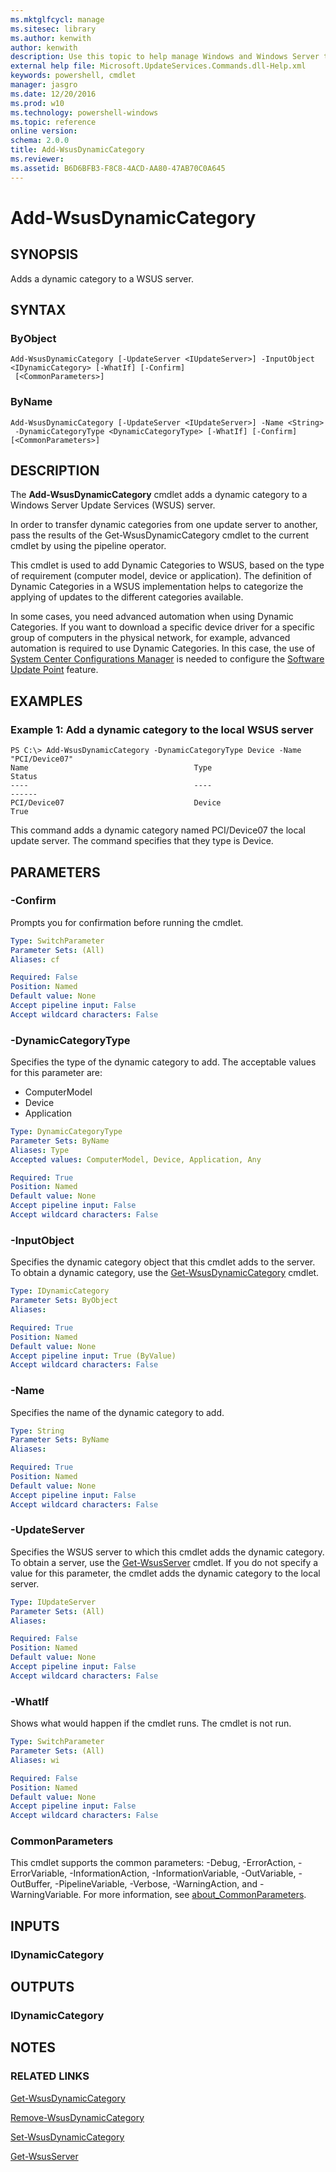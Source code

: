 ```yaml
---
ms.mktglfcycl: manage
ms.sitesec: library
ms.author: kenwith
author: kenwith
description: Use this topic to help manage Windows and Windows Server technologies with Windows PowerShell.
external help file: Microsoft.UpdateServices.Commands.dll-Help.xml
keywords: powershell, cmdlet
manager: jasgro
ms.date: 12/20/2016
ms.prod: w10
ms.technology: powershell-windows
ms.topic: reference
online version: 
schema: 2.0.0
title: Add-WsusDynamicCategory
ms.reviewer:
ms.assetid: B6D6BFB3-F8C8-4ACD-AA80-47AB70C0A645
---
```


# Add-WsusDynamicCategory

## SYNOPSIS
Adds a dynamic category to a WSUS server.

## SYNTAX

### ByObject
```
Add-WsusDynamicCategory [-UpdateServer <IUpdateServer>] -InputObject <IDynamicCategory> [-WhatIf] [-Confirm]
 [<CommonParameters>]
```

### ByName
```
Add-WsusDynamicCategory [-UpdateServer <IUpdateServer>] -Name <String>
 -DynamicCategoryType <DynamicCategoryType> [-WhatIf] [-Confirm] [<CommonParameters>]
```

## DESCRIPTION
The **Add-WsusDynamicCategory** cmdlet adds a dynamic category to a Windows Server Update Services (WSUS) server.

In order to transfer dynamic categories from one update server to another, pass the results of the Get-WsusDynamicCategory cmdlet to the current cmdlet by using the pipeline operator.

This cmdlet is used to add Dynamic Categories to WSUS, based on the type of requirement (computer model, device or application). The definition of Dynamic Categories in a WSUS implementation helps to categorize the applying of updates to the different categories available. 

In some cases, you need advanced automation when using Dynamic Categories. If you want to download a specific device driver for a specific group of computers in the physical network, for example, advanced automation is required to use Dynamic Categories. In this case, the use of [System Center Configurations Manager](https://www.microsoft.com/en-us/cloud-platform/system-center-configuration-manager) is needed to configure the [Software Update Point](https://docs.microsoft.com/en-us/sccm/sum/get-started/install-a-software-update-point) feature.


## EXAMPLES

### Example 1: Add a dynamic category to the local WSUS server
```
PS C:\> Add-WsusDynamicCategory -DynamicCategoryType Device -Name "PCI/Device07" 
Name                                     Type                                     Status
----                                     ----                                     ------
PCI/Device07                             Device                                   True
```

This command adds a dynamic category named PCI/Device07 the local update server.
The command specifies that they type is Device.

## PARAMETERS

### -Confirm
Prompts you for confirmation before running the cmdlet.

```yaml
Type: SwitchParameter
Parameter Sets: (All)
Aliases: cf

Required: False
Position: Named
Default value: None
Accept pipeline input: False
Accept wildcard characters: False
```

### -DynamicCategoryType
Specifies the type of the dynamic category to add.
The acceptable values for this parameter are:

- ComputerModel
- Device
- Application

```yaml
Type: DynamicCategoryType
Parameter Sets: ByName
Aliases: Type
Accepted values: ComputerModel, Device, Application, Any

Required: True
Position: Named
Default value: None
Accept pipeline input: False
Accept wildcard characters: False
```

### -InputObject
Specifies the dynamic category object that this cmdlet adds to the server.
To obtain a dynamic category, use the [Get-WsusDynamicCategory](./Get-WsusDynamicCategory.md) cmdlet.

```yaml
Type: IDynamicCategory
Parameter Sets: ByObject
Aliases: 

Required: True
Position: Named
Default value: None
Accept pipeline input: True (ByValue)
Accept wildcard characters: False
```

### -Name
Specifies the name of the dynamic category to add.

```yaml
Type: String
Parameter Sets: ByName
Aliases: 

Required: True
Position: Named
Default value: None
Accept pipeline input: False
Accept wildcard characters: False
```

### -UpdateServer
Specifies the WSUS server to which this cmdlet adds the dynamic category.
To obtain a server, use the [Get-WsusServer](./Get-WsusServer.md) cmdlet.
If you do not specify a value for this parameter, the cmdlet adds the dynamic category to the local server.

```yaml
Type: IUpdateServer
Parameter Sets: (All)
Aliases: 

Required: False
Position: Named
Default value: None
Accept pipeline input: False
Accept wildcard characters: False
```

### -WhatIf
Shows what would happen if the cmdlet runs. The cmdlet is not run.

```yaml
Type: SwitchParameter
Parameter Sets: (All)
Aliases: wi

Required: False
Position: Named
Default value: None
Accept pipeline input: False
Accept wildcard characters: False
```

### CommonParameters
This cmdlet supports the common parameters: -Debug, -ErrorAction, -ErrorVariable, -InformationAction, -InformationVariable, -OutVariable, -OutBuffer, -PipelineVariable, -Verbose, -WarningAction, and -WarningVariable. For more information, see [about_CommonParameters](http://go.microsoft.com/fwlink/?LinkID=113216).

## INPUTS

### IDynamicCategory

## OUTPUTS

### IDynamicCategory

## NOTES

### RELATED LINKS

[Get-WsusDynamicCategory](./Get-WsusDynamicCategory.md)

[Remove-WsusDynamicCategory](./Remove-WsusDynamicCategory.md)

[Set-WsusDynamicCategory](./Set-WsusDynamicCategory.md)

[Get-WsusServer](./Get-WsusServer.md)

